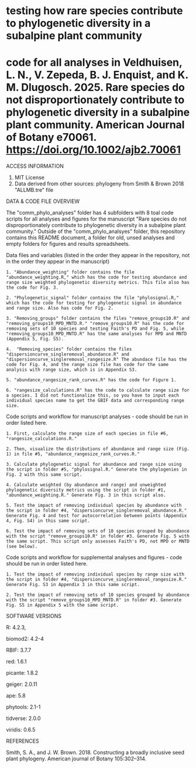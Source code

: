 # testing how rare species contribute to phylogenetic diversity in a subalpine plant community 
# code for all analyses in Veldhuisen, L. N., V. Zepeda, B. J. Enquist, and K. M. Dlugosch. 2025. Rare species do not disproportionately contribute to phylogenetic diversity in a subalpine plant community. American Journal of Botany e70061. https://doi.org/10.1002/ajb2.70061

ACCESS INFORMATION
1. MIT License
2. Data derived from other sources: phylogeny from Smith & Brown 2018 "ALLMB.tre" file


DATA & CODE FILE OVERVIEW

The "comm_phylo_analyses" folder has 4 subfolders with 8 toal code scripts for all analyses and figures for the manuscript "Rare species do not disproportionately contribute to phylogenetic diversity in a subalpine plant community." Outside of the "comm_phylo_analsyes" folder, this repository contains this README document, a folder for old, unsed analyses and empty folders for figures and results spreadsheets.


Data files and variables (listed in the order they appear in the repository, not in the order they appear in the manuscript)

    1. "Abundance_weighting" folder contains the file "abundance_weighting.R," which has the code for testing abundance and range size weighted phylogenetic diversity metrics. This file also has the code for Fig. 3. 
    
    2. "Phylogenetic_signal" folder contains the file "phylosignal.R," which has the code for testing for phylogenetic signal in abundance and range size. Also has code for Fig. 2. 

    3. "Removing_groups" folder contains the files "remove_groups10.R" and "removing_groups10_MPD_MNTD.R." "remove_groups10.R" has the code for removing sets of 10 species and testing Faith's PD and Fig. 5, while "removing_groups10_MPD_MNTD.R" has the same analyses for MPD and MNTD (Appendix 5, Fig. S5). 

    4.  "Removing_species" folder contains the files "dispersioncurve_singleremoval_abundance.R" and "dispersioncurve_singleremoval_rangesize.R" The abundace file has the code for Fig. 4, and the range size file has code for the same analysis with range size, which is in Appendix S3. 

    5. "abundance_rangesize_rank_curves.R" has the code for Figure 1. 

    6. "rangesize_calculations.R" has the code to calculate range size for a species. I did not functionalize this, so you have to input each individual species name to get the GBIF data and corresponding range size. 



Code scripts and workflow for manuscript analyses - code should be run in order listed here. 

    1. First, calculate the range size of each species in file #6, "rangesize_calculations.R." 

    2. Then, visualize the distributions of abundance and range size (Fig. 1) in file #5, "abundance_rangesize_rank_curves.R." 

    3. Calculate phylogenetic signal for abundance and range size using the script in folder #5, "phylosignal.R." Generate the phylogenies in Fig. 2 with this same script. 

    4. Calculate weighted (by abundance and range) and unweighted phylogenetic diversity metrics using the script in folder #1, "abundance_weighting.R." Generate Fig. 3 in this script also. 

    5. Test the impact of removing individual species by abundance with the script in folder #4, "dispersioncurve_singleremoval_abundance.R." Generate Fig. 4 and test for autocorrelation between points (Appendix 4, Fig. S4) in this same script. 

    6. Test the impact of removing sets of 10 species grouped by abundance with the script "remove_groups10.R" in folder #3. Generate Fig. 5 with the same script. This script only assesses Faith's PD, not MPD or MNTD (see below). 


Code scripts and workflow for supplemental analyses and figures - code should be run in order listed here. 

    1. Test the impact of removing individual species by range size with the script in folder #4, "dispersioncurve_singleremoval_rangesize.R." Generate Fig. S3 in Appendix 3 in this same script. 

    2. Test the impact of removing sets of 10 species grouped by abundance with the script "remove_groups10_MPD_MNTD.R" in folder #3. Generate Fig. S5 in Appendix 5 with the same script.


SOFTWARE VERSIONS

R: 4.2.3,

biomod2: 4.2-4

RBIF: 3.7.7

red: 1.6.1

picante: 1.8.2

geiger: 2.0.11

ape: 5.8 

phytools: 2.1-1

tidverse: 2.0.0

viridis: 0.6.5


REFERENCES

Smith, S. A., and J. W. Brown. 2018. Constructing a broadly inclusive seed plant phylogeny. American journal of Botany 105:302–314.


 
